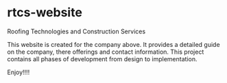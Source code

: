 rtcs-website
============

Roofing Technologies and Construction Services

This website is created for the company above. It provides a detailed guide on the company, there offerings and contact information. This project contains all phases of development from design to implementation.


Enjoy!!!!
